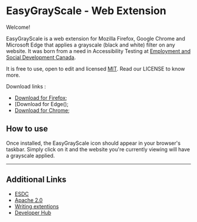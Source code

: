 # EasyGrayScale - Web Extension
Welcome!

EasyGrayScale is a web extension for Mozilla Firefox, Google Chrome and Microsoft Edge that applies a grayscale (black and white) filter on any website. It was born from a need in Accessibility Testing at [Employment and Social Development Canada](https://www.canada.ca/en/employment-social-development.html).

It is free to use, open to edit and licensed [MIT](https://github.com/MaximPerry/EasyGrayScale-WebExtension/blob/master/LICENSE). Read our LICENSE to know more.

Download links : 
- [Download for Firefox]();
- [Download for Edge();
- [Download for Chrome]();

## How to use
Once installed, the EasyGrayScale icon should appear in your browser's taskbar. Simply click on it and the website you're currently viewing will have a grayscale applied.

__________

## Additional Links
- [ESDC](https://www.canada.ca/en/employment-social-development.html)
- [Apache 2.0](http://www.apache.org/licenses/LICENSE-2.0.html)
- [Writing extentions](https://developer.mozilla.org/en-US/Add-ons/WebExtensions/Your_first_WebExtension)
- [Developer Hub](https://addons.mozilla.org/en-US/developers/)
